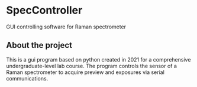 # SpecController
GUI controlling software for Raman spectrometer

## About the project

This is a gui program based on python created in 2021 for a comprehensive undergraduate-level lab course. The program controls the sensor of a Raman spectrometer to acquire preview and exposures via serial communications.
